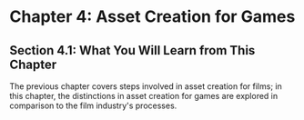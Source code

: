 # Chapter 4: Asset Creation for Games

## Section 4.1: What You Will Learn from This Chapter

The previous chapter covers steps involved in asset creation for films; in this chapter, the distinctions in asset creation for games are explored in comparison to the film industry's processes.